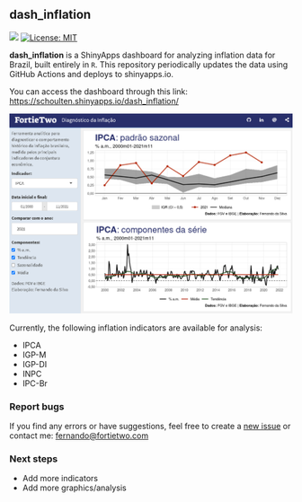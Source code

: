 
<!-- README.md is generated from README.Rmd. Please edit that file -->

## dash\_inflation

<!-- badges: start -->

[![](https://img.shields.io/github/last-commit/schoulten/dash_inflation.svg)](https://github.com/schoulten/dash_inflation/commits/main)
[![License:
MIT](https://img.shields.io/badge/license-MIT-blue.svg)](https://github.com/schoulten/dash_inflation/blob/main/LICENSE.md)
<!-- badges: end -->

**dash\_inflation** is a ShinyApps dashboard for analyzing inflation
data for Brazil, built entirely in `R`. This repository periodically
updates the data using GitHub Actions and deploys to shinyapps.io.

You can access the dashboard through this link:
<https://schoulten.shinyapps.io/dash_inflation/>

![](inst/imgs/printscreen.PNG)

Currently, the following inflation indicators are available for
analysis:

-   IPCA
-   IGP-M
-   IGP-DI
-   INPC
-   IPC-Br

### Report bugs

If you find any errors or have suggestions, feel free to create a [new
issue](https://github.com/schoulten/dash_inflation/issues) or contact
me: <fernando@fortietwo.com>

### Next steps

-   Add more indicators
-   Add more graphics/analysis
